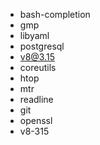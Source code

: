 * bash-completion
* gmp
* libyaml
* postgresql
* v8@3.15
* coreutils
* htop
* mtr
* readline
* git
* openssl
* v8-315
